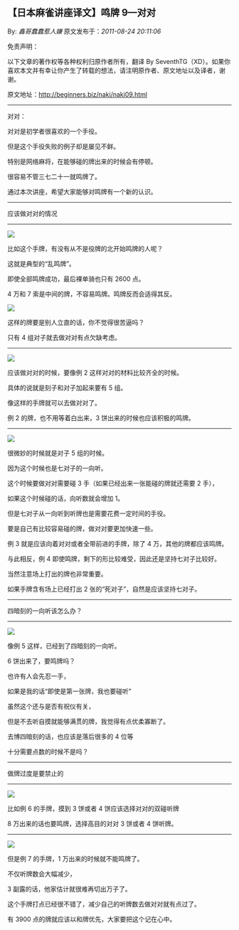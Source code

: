 ## 【日本麻雀讲座译文】鸣牌 9—对对

By: _鑫哥蠢蠢惹人嫌_ 原文发布于：_2011-08-24 20:11:06_

免责声明：

以下文章的著作权等各种权利归原作者所有，翻译 By
SeventhTG（XD）。如果你喜欢本文并有幸让你产生了转载的想法，请注明原作者、原文地址以及译者，谢谢。

原文地址：http://beginners.biz/naki/naki09.html

---

对对：

对对是初学者很喜欢的一个手役。

但是这个手役失败的例子却是屡见不鲜。

特别是网络麻将，在能够碰的牌出来的时候会有停顿。

很容易不管三七二十一就鸣牌了。

通过本次讲座，希望大家能够对鸣牌有一个新的认识。

---

应该做对对的情况

---

![](http://s1.sinaimg.cn/middle/7f78b76fgab3f433d33e0&690)

比如这个手牌，有没有从不是役牌的北开始鸣牌的人呢？

这就是典型的“乱鸣牌”。

即使全部鸣牌成功，最后裸单骑也只有 2600 点。

4 万和 7 索是中间的牌，不容易鸣牌。鸣牌反而会适得其反。

![](http://s15.sinaimg.cn/middle/7f78b76fgab3f4e543b5e&690)

这样的牌要是别人立直的话，你不觉得很苦逼吗？

只有 4 组对子就去做对对有点欠缺考虑。

---

![](http://s3.sinaimg.cn/middle/7f78b76fgab3f52b298d2&690)

应该做对对的时候，要像例 2 这样对对的材料比较齐全的时候。

具体的说就是刻子和对子加起来要有 5 组。

像这样的手牌就可以去做对对了。

例 2 的牌，也不用等着白出来，3 饼出来的时候也应该积极的鸣牌。

---

![](http://s13.sinaimg.cn/middle/7f78b76fgab3f5e7b490c&690)

很微妙的时候就是对子 5 组的时候。

因为这个时候也是七对子的一向听。

这个时候要做对对需要碰 3 手（如果已经出来一张能碰的牌就还需要 2 手），

如果这个时候碰的话，向听数就会增加 1。

但是七对子从一向听到听牌也是需要花费一定时间的手役。

要是自己有比较容易碰的牌，做对对要更加快速一些。

例 3 就是应该向着对对或者全带前进的手牌，除了 4 万，其他的牌都应该鸣牌。

与此相反，例 4 即使鸣牌，剩下的形比较难受，因此还是坚持七对子比较好。

当然注意场上打出的牌也非常重要。

如果手牌含有场上已经打出 2 张的“死对子”，自然是应该坚持七对子。

---

四暗刻的一向听该怎么办？

---

![](http://s4.sinaimg.cn/middle/7f78b76fgab3f7fe34d43&690)

像例 5 这样，已经到了四暗刻的一向听。

6 饼出来了，要鸣牌吗？

也许有人会先忍一手，

如果是我的话“即使是第一张牌，我也要碰听”

虽然这个还与是否有祝仪有关，

但是不去听自摸就能够满贯的牌，我觉得有点优柔寡断了。

去博四暗刻的话，也应该是落后很多的 4 位等

十分需要点数的时候不是吗？

---

做牌过度是要禁止的

---

![](http://s2.sinaimg.cn/middle/7f78b76fgab3f9c6094c1&690)

比如例 6 的手牌，摸到 3 饼或者 4 饼应该选择对对的双碰听牌

8 万出来的话也要鸣牌，选择高目的对对 3 饼或者 4 饼听牌。

---

![](http://s7.sinaimg.cn/middle/7f78b76fgab3fa51d0736&690)

但是例 7 的手牌，1 万出来的时候就不能鸣牌了。

不仅听牌数会大幅减少，

3 副露的话，他家估计就很难再切出万子了。

这个手牌打点已经很不错了，减少自己的听牌数去做对对就有点过了。

有 3900 点的牌就应该以和牌优先，大家要把这个记在心中。
